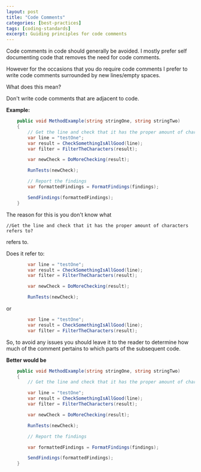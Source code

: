 ```yaml
---
layout: post
title: "Code Comments"
categories: [best-practices]
tags: [coding-standards]
excerpt: Guiding principles for code comments
---
```


Code comments in code should generally be avoided. I mostly prefer self documenting code that removes the need for code comments.  
  
However for the occasions that you do require code comments I prefer to write code comments surrounded by new lines/empty spaces.  
  
What does this mean?  
  
Don't write code comments that are adjacent to code.  
  
**Example:**

``` c#
    public void MethodExample(string stringOne, string stringTwo)
    {
        // Get the line and check that it has the proper amount of characters
        var line = "testOne";
        var result = CheckSomethingIsAllGood(line);
        var filter = FilterTheCharacters(result);

        var newCheck = DoMoreChecking(result);

        RunTests(newCheck);

        // Report the findings
        var formattedFindings = FormatFindings(findings);

        SendFindings(formattedFindings);
    }
```

The reason for this is you don't know what

`//Get the line and check that it has the proper amount of characters refers to?`

refers to.

Does it refer to:

``` c#
        var line = "testOne";
        var result = CheckSomethingIsAllGood(line);
        var filter = FilterTheCharacters(result);

        var newCheck = DoMoreChecking(result);

        RunTests(newCheck);
```

or

``` c#
        var line = "testOne";
        var result = CheckSomethingIsAllGood(line);
        var filter = FilterTheCharacters(result);
```

So, to avoid any issues you should leave it to the reader to determine how much of the comment pertains to which parts of the subsequent code.

**Better would be**

``` c#
    public void MethodExample(string stringOne, string stringTwo)
    {
        // Get the line and check that it has the proper amount of characters

        var line = "testOne";
        var result = CheckSomethingIsAllGood(line);
        var filter = FilterTheCharacters(result);

        var newCheck = DoMoreChecking(result);

        RunTests(newCheck);

        // Report the findings

        var formattedFindings = FormatFindings(findings);

        SendFindings(formattedFindings);
    }
```
